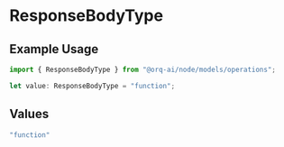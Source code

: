 # ResponseBodyType

## Example Usage

```typescript
import { ResponseBodyType } from "@orq-ai/node/models/operations";

let value: ResponseBodyType = "function";
```

## Values

```typescript
"function"
```